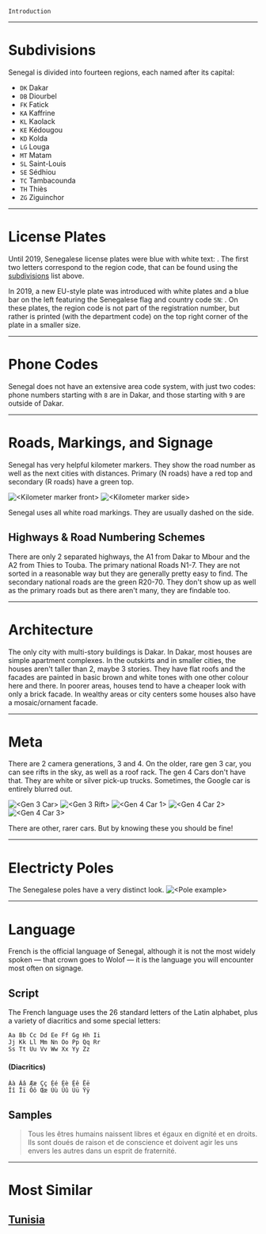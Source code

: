 `Introduction`

---

# Subdivisions

Senegal is divided into fourteen regions, each named after its capital:

- `DK` Dakar
- `DB` Diourbel
- `FK` Fatick
- `KA` Kaffrine
- `KL` Kaolack
- `KE` Kédougou
- `KD` Kolda
- `LG` Louga
- `MT` Matam
- `SL` Saint-Louis
- `SE` Sédhiou
- `TC` Tambacounda
- `TH` Thiès
- `ZG` Ziguinchor

<CountryMap code="SEN" scale="4000" />

---

# License Plates

Until 2019, Senegalese license plates were blue with white text: <LicensePlate style="sen" format="AB-1234-BC" text="white" bg="blue" border="lightgray"/>. The first two letters correspond to the region code, that can be found using the [subdivisions](#subdivisions) list above.

In 2019, a new EU-style plate was introduced with white plates and a blue bar on the left featuring the Senegalese flag and country code `SN`: <LicensePlate style="eu" code="SN" format="AB∙123∙BC"/>. On these plates, the region code is not part of the registration number, but rather is printed (with the department code) on the top right corner of the plate in a smaller size.

---

# Phone Codes

Senegal does not have an extensive area code system, with just two codes: phone numbers starting with `8` are in Dakar, and those starting with `9` are outside of Dakar.

---

# Roads, Markings, and Signage
Senegal has very helpful kilometer markers. They show the road number as well as the next cities with distances. Primary (N roads) have a red top and secondary (R roads) have a green top.

<img src="/img/SEN/marker1.png" alt="<Kilometer marker front>" /> 

<img src="/img/SEN/marker-2.png" alt="<Kilometer marker side>" /> 

Senegal uses all white road markings. They are usually dashed on the side. 

## Highways & Road Numbering Schemes
There are only 2 separated highways, the A1 from Dakar to Mbour and the A2 from Thies to Touba. The primary national Roads N1-7. They are not sorted in a reasonable way but they are generally pretty easy to find. The secondary national roads are the green R20-70. They don't show up as well as the primary roads but as there aren't many, they are findable too.

---

# Architecture
The only city with multi-story buildings is Dakar. In Dakar, most houses are simple apartment complexes. In the outskirts and in smaller cities, the houses aren't taller than 2, maybe 3 stories. They have flat roofs and the facades are painted in basic brown and white tones with one other colour here and there. In poorer areas, houses tend to have a cheaper look with only a brick facade. In wealthy areas or city centers some houses also have a mosaic/ornament facade. 

---

# Meta
There are 2 camera generations, 3 and 4. On the older, rare gen 3 car, you can see rifts in the sky, as well as a roof rack. The gen 4 Cars don't have that. They are white or silver pick-up trucks. Sometimes, the Google car is entirely blurred out.

<img src="/img/SEN/gen3-car.png" alt="<Gen 3 Car>" /> 

<img src="/img/SEN/gen3-rift.png" alt="<Gen 3 Rift>" /> 

<img src="/img/SEN/senegal-car-1.png" alt="<Gen 4 Car 1>" /> 

<img src="/img/SEN/senegal-car-2.png" alt="<Gen 4 Car 2>" /> 

<img src="/img/SEN/senegal-car-3.png" alt="<Gen 4 Car 3>" /> 

There are other, rarer cars. But by knowing these you should be fine!

---

# Electricty Poles
The Senegalese poles have a very distinct look. 
<img src="/img/SEN/senegal-pole.png" alt="<Pole example>" /> 

---

# Language

French is the official language of Senegal, although it is not the most widely spoken — that crown goes to Wolof — it is the language you will encounter most often on signage.

## Script

The French language uses the 26 standard letters of the Latin alphabet, plus a variety of diacritics and some special letters:

```
Aa Bb Cc Dd Ee Ff Gg Hh Ii
Jj Kk Ll Mm Nn Oo Pp Qq Rr
Ss Tt Uu Vv Ww Xx Yy Zz
```

#### (Diacritics)

```
Àà Ââ Ææ Çç Éé Èè Êê Ëë
Îî Ïï Ôô Œœ Ùù Ûû Üü Ÿÿ
```

## Samples

> Tous les êtres humains naissent libres et égaux en dignité et en droits. Ils sont doués de raison et de conscience et doivent agir les uns envers les autres dans un esprit de fraternité.

---

# Most Similar

## [Tunisia](/countries/TUN)
